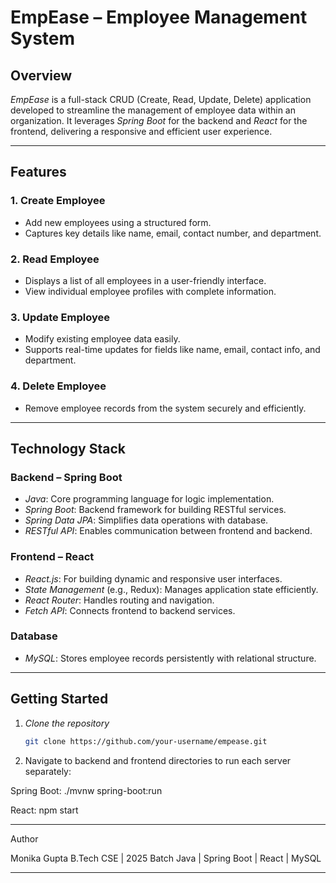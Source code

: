 # EmpEase – Employee Management System

## Overview

*EmpEase* is a full-stack CRUD (Create, Read, Update, Delete) application developed to streamline the management of employee data within an organization. It leverages *Spring Boot* for the backend and *React* for the frontend, delivering a responsive and efficient user experience.

---

## Features

### 1. Create Employee
- Add new employees using a structured form.
- Captures key details like name, email, contact number, and department.

### 2. Read Employee
- Displays a list of all employees in a user-friendly interface.
- View individual employee profiles with complete information.

### 3. Update Employee
- Modify existing employee data easily.
- Supports real-time updates for fields like name, email, contact info, and department.

### 4. Delete Employee
- Remove employee records from the system securely and efficiently.

---

## Technology Stack

### Backend – Spring Boot
- *Java*: Core programming language for logic implementation.
- *Spring Boot*: Backend framework for building RESTful services.
- *Spring Data JPA*: Simplifies data operations with database.
- *RESTful API*: Enables communication between frontend and backend.

### Frontend – React
- *React.js*: For building dynamic and responsive user interfaces.
- *State Management* (e.g., Redux): Manages application state efficiently.
- *React Router*: Handles routing and navigation.
- *Fetch API*: Connects frontend to backend services.

### Database
- *MySQL*: Stores employee records persistently with relational structure.

---

## Getting Started

1. *Clone the repository*
   ```bash
   git clone https://github.com/your-username/empease.git

2. Navigate to backend and frontend directories to run each server separately:

Spring Boot: ./mvnw spring-boot:run

React: npm start


---

Author

Monika Gupta
B.Tech CSE | 2025 Batch
Java | Spring Boot | React | MySQL

---